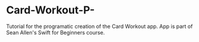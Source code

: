 # Card-Workout-P-
Tutorial for the programatic creation of the Card Workout app.  App is part of Sean Allen's Swift for Beginners course.
